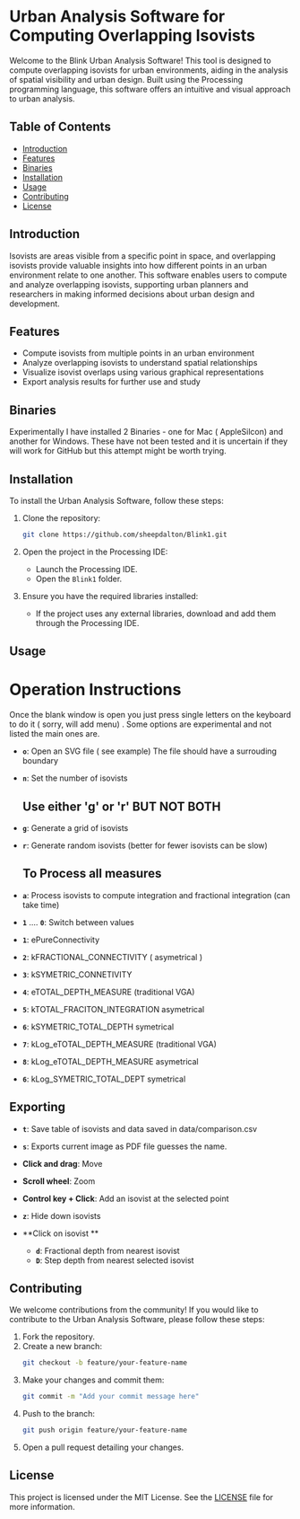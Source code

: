 
# Urban Analysis Software for Computing Overlapping Isovists

Welcome to the Blink Urban Analysis Software! This tool is designed to compute overlapping isovists for urban environments, aiding in the analysis of spatial visibility and urban design. Built using the Processing programming language, this software offers an intuitive and visual approach to urban analysis.

## Table of Contents
- [Introduction](#introduction)
- [Features](#features)
- [Binaries ](#Binaries )
- [Installation](#installation)
- [Usage](#usage)
- [Contributing](#contributing)
- [License](#license)

## Introduction

Isovists are areas visible from a specific point in space, and overlapping isovists provide valuable insights into how different points in an urban environment relate to one another. This software enables users to compute and analyze overlapping isovists, supporting urban planners and researchers in making informed decisions about urban design and development.

## Features

- Compute isovists from multiple points in an urban environment
- Analyze overlapping isovists to understand spatial relationships
- Visualize isovist overlaps using various graphical representations
- Export analysis results for further use and study

## Binaries

Experimentally I have installed 2 Binaries - one for Mac ( AppleSilcon) and another for Windows. These have not been tested and it is uncertain if they will work for GitHub but this attempt might be worth trying. 


## Installation

To install the Urban Analysis Software, follow these steps:

1. Clone the repository:
    ```sh
    git clone https://github.com/sheepdalton/Blink1.git
    ```

2. Open the project in the Processing IDE:
    - Launch the Processing IDE.
    - Open the `Blink1` folder.

3. Ensure you have the required libraries installed:
    - If the project uses any external libraries, download and add them through the Processing IDE.

## Usage

# Operation Instructions
Once the blank window is open you just press single letters on the keyboard to do it ( sorry, will add menu) . Some options are experimental and not listed the main ones are. 

- **`o`**: Open an SVG file ( see example) The file should have a surrouding boundary
- **`n`**: Set the number of isovists
  ## Use either 'g' or 'r' BUT NOT BOTH  
- **`g`**: Generate a grid of isovists
- **`r`**: Generate random isovists (better for fewer isovists can be slow)
  ## To Process all measures 
- **`a`**: Process isovists to compute integration and fractional integration (can take time)

- **`1`** .... **`0`**: Switch between values
- **`1`**: ePureConnectivity
- **`2`**: kFRACTIONAL_CONNECTIVITY ( asymetrical ) 
- **`3`**: kSYMETRIC_CONNETIVITY

- **`4`**: eTOTAL_DEPTH_MEASURE (traditional VGA) 
- **`5`**: kTOTAL_FRACITON_INTEGRATION asymetrical 
- **`6`**: kSYMETRIC_TOTAL_DEPTH  symetrical

- **`7`**: kLog_eTOTAL_DEPTH_MEASURE (traditional VGA) 
- **`8`**: kLog_eTOTAL_DEPTH_MEASURE asymetrical 
- **`6`**: kLog_SYMETRIC_TOTAL_DEPT  symetrical

## Exporting 
- **`t`**: Save table of isovists and data saved in data/comparison.csv 
- **`s`**: Exports current image as PDF file guesses the name. 

- **Click and drag**: Move
- **Scroll wheel**: Zoom
- **Control key + Click**: Add an isovist at the selected point

- **`z`**: Hide down isovists

- **Click on isovist **
  - **`d`**: Fractional depth from nearest isovist
  - **`D`**: Step depth from nearest selected isovist


## Contributing

We welcome contributions from the community! If you would like to contribute to the Urban Analysis Software, please follow these steps:

1. Fork the repository.
2. Create a new branch:
    ```sh
    git checkout -b feature/your-feature-name
    ```
3. Make your changes and commit them:
    ```sh
    git commit -m "Add your commit message here"
    ```
4. Push to the branch:
    ```sh
    git push origin feature/your-feature-name
    ```
5. Open a pull request detailing your changes.

## License

This project is licensed under the MIT License. See the [LICENSE](LICENSE) file for more information.

